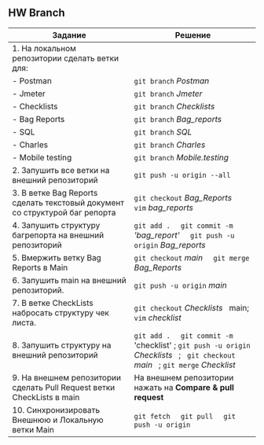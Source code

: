 ## HW Branch

| Задание                                                                     | Решение                                                                                                                                                                                                                                   |
| --------------------------------------------------------------------------- | ----------------------------------------------------------------------------------------------------------------------------------------------------------------------------------------------------------------------------------------- |
| 1. На локальном репозитории сделать ветки для:                              |                                                                                                                                                                                                                                           |
| - Postman                                                                   | `git branch` _Postman_                                                                                                                                                                                                                    |
| - Jmeter                                                                    | `git branch` _Jmeter_                                                                                                                                                                                                                     |
| - Checklists                                                                | `git branch` _Checklists_                                                                                                                                                                                                                 |
| - Bag Reports                                                               | `git branch` _Bag_reports_                                                                                                                                                                                                                |
| - SQL                                                                       | `git branch` _SQL_                                                                                                                                                                                                                        |
| - Charles                                                                   | `git branch` _Charles_                                                                                                                                                                                                                    |
| - Mobile testing                                                            | `git branch` _Mobile.testing_                                                                                                                                                                                                             |
| 2. Запушить все ветки на внешний репозиторий                                | `git push -u origin --all`                                                                                                                                                                                                                |
| 3. В ветке Bag Reports сделать текстовый документ со структурой баг репорта | `git checkout` _Bag_Reports_ &nbsp;  &nbsp; `vim` _bag_reports_                                                                                                                                                                     |
| 4. Запушить структуру багрепорта на внешний репозиторий                     | `git add .` &nbsp;  &nbsp; `git commit -m` _'bag_report'_ &nbsp;  &nbsp; `git push -u origin` _Bag_reports_                                                                                                                      |
| 5. Вмержить ветку Bag Reports в Main                                        | `git checkout` _main_ &nbsp;  &nbsp; `git merge` _Bag_Reports_                                                                                                                                                                         |
| 6. Запушить main на внешний репозиторий.                                    | `git push -u origin` _main_                                                                                                                                                                                                             |
| 7. В ветке CheckLists набросать структуру чек листа.                        | `git checkout` _Checklists_ &nbsp;  main; `vim` _checklist_                                                                                                                                                                      |
| 8. Запушить структуру на внешний репозиторий                                | `git add .` &nbsp;  &nbsp; `git commit -m` 'checklist' ; `git push -u origin` _Checklists_ &nbsp; ; &nbsp; `git checkout` _main_ &nbsp; ; `git merge` _Checklist_                                         |
| 9. На внешнем репозитории сделать Pull Request ветки CheckLists в main      | На внешнем репозитории нажать на **Compare & pull request** 
| 10. Синхронизировать Внешнюю и Локальную ветки Main                         | `git fetch` &nbsp;  &nbsp; `git pull` &nbsp;  &nbsp; `git push -u origin`                                                                                                                                                            |
